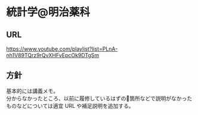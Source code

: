# 統計学@明治薬科
## URL
https://www.youtube.com/playlist?list=PLnA-nh1V89TQrz9rQvXHFvEpcOk9DTgSm
## 方針
基本的には講義メモ。  
分からなかったところ、以前に履修しているはずの箇所などで説明がなかったものなどについては適宜 URL や補足説明を追加する。